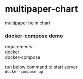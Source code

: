 # multipaper-chart
multipaper helm chart
### docker-compose demo  

requirements:  
docker  
docker-compose 

run below command to start server  
`docker-compose up`
